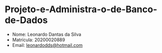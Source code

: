 # Projeto-e-Administra-o-de-Banco-de-Dados

* Nome: Leonardo Dantas da Silva
* Matrícula: 20200020889
* Email: leonardodds@hotmail.com
